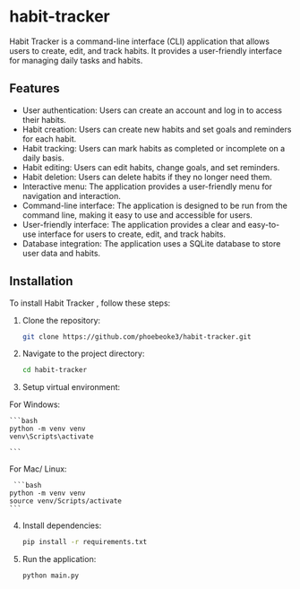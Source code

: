 # habit-tracker 

Habit Tracker is a command-line interface (CLI) application that allows users to create, edit, and track habits. It provides a user-friendly interface for managing daily tasks and habits.

## Features

- User authentication: Users can create an account and log in to access their habits.
- Habit creation: Users can create new habits and set goals and reminders for each habit.
- Habit tracking: Users can mark habits as completed or incomplete on a daily basis.
- Habit editing: Users can edit habits, change goals, and set reminders.
- Habit deletion: Users can delete habits if they no longer need them.
- Interactive menu: The application provides a user-friendly menu for navigation and interaction.
- Command-line interface: The application is designed to be run from the command line, making it easy to use and accessible for users.
- User-friendly interface: The application provides a clear and easy-to-use interface for users to create, edit, and track habits.
- Database integration: The application uses a SQLite database to store user data and habits.

## Installation

To install Habit Tracker , follow these steps:

1. Clone the repository: 

    ```bash
    git clone https://github.com/phoebeoke3/habit-tracker.git
    ```

2. Navigate to the project directory: 

    ```bash
    cd habit-tracker
    ```
3. Setup virtual environment: 

For Windows:
    
    ```bash
    python -m venv venv
    venv\Scripts\activate
    
    ```

For Mac/ Linux:

     ```bash
    python -m venv venv
    source venv/Scripts/activate
    ```

4. Install dependencies: 

    ```bash
    pip install -r requirements.txt
    ```

5. Run the application: 

    ```bash
    python main.py
    ```